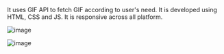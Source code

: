 It uses GIF API to fetch GIF according to user's need. It is developed using HTML, CSS and JS. It is responsive across all platform.

![image](https://github.com/user-attachments/assets/fbfac754-ed96-419c-836a-f6ddddd0ab47)

![image](https://github.com/user-attachments/assets/1bbe1008-e7c6-4091-a379-2003f159cfc6)
